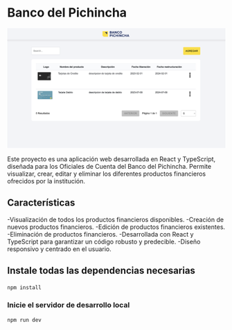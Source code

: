 # Banco del Pichincha
![Repo_List](src/assets/bancop.png)

Este proyecto es una aplicación web desarrollada en React y TypeScript, diseñada para los Oficiales de Cuenta del Banco del Pichincha. Permite visualizar, crear, editar y eliminar los diferentes productos financieros ofrecidos por la institución.

## Características
-Visualización de todos los productos financieros disponibles.
-Creación de nuevos productos financieros.
-Edición de productos financieros existentes.
-Eliminación de productos financieros.
-Desarrollada con React y TypeScript para garantizar un código robusto y predecible.
-Diseño responsivo y centrado en el usuario.

## Instale todas las dependencias necesarias
```
npm install
```

### Inicie el servidor de desarrollo local
```
npm run dev
```